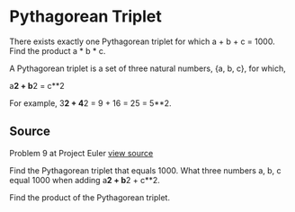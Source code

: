 # Pythagorean Triplet

There exists exactly one Pythagorean triplet for which a + b + c = 1000. Find the product a * b * c.

A Pythagorean triplet is a set of three natural numbers, {a, b, c}, for which,

a**2 + b**2 = c**2

For example, 3**2 + 4**2 = 9 + 16 = 25 = 5**2.


## Source

Problem 9 at Project Euler [view source](http://projecteuler.net/problem=9)

Find the Pythagorean triplet that equals 1000.
What three numbers a, b, c equal 1000 when adding a**2 + b**2 + c**2.

Find the product of the Pythagorean triplet.


